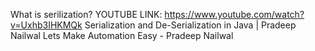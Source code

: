 What is serilization?
YOUTUBE LINK: https://www.youtube.com/watch?v=Uxhb3IHKMQk
Serialization and De-Serialization in Java | Pradeep Nailwal
Lets Make Automation Easy - Pradeep Nailwal


